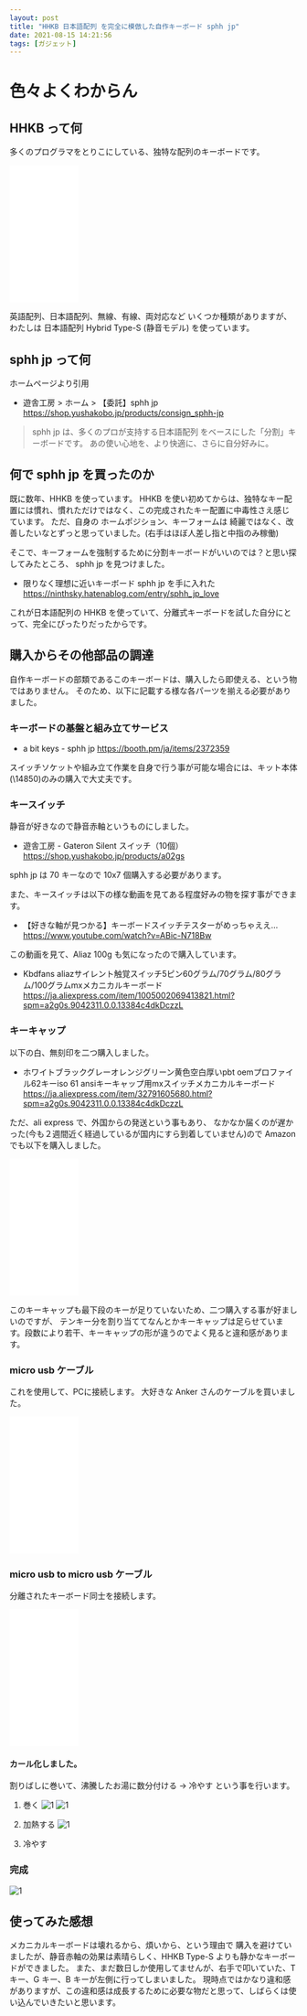 ```yaml
---
layout: post
title: "HHKB 日本語配列 を完全に模倣した自作キーボード sphh jp"
date: 2021-08-15 14:21:56
tags: [ガジェット]
---
```


# 色々よくわからん
##  HHKB って何

多くのプログラマをとりこにしている、独特な配列のキーボードです。

<iframe style="width:120px;height:240px;" marginwidth="0" marginheight="0" scrolling="no" frameborder="0" src="//rcm-fe.amazon-adsystem.com/e/cm?lt1=_blank&bc1=000000&IS2=1&bg1=FFFFFF&fc1=000000&lc1=0000FF&t=noma362907-22&language=en_US&o=9&p=8&l=as4&m=amazon&f=ifr&ref=as_ss_li_til&asins=B082TXLC2B&linkId=846a6348a6af15d4ac6f30a4abac3f44"></iframe>

英語配列、日本語配列、無線、有線、両対応など
いくつか種類がありますが、わたしは 日本語配列 Hybrid Type-S (静音モデル) を使っています。

## sphh jp って何

ホームページより引用

- 遊舎工房 > ホーム > 【委託】sphh jp
https://shop.yushakobo.jp/products/consign_sphh-jp

> sphh jp は、多くのプロが支持する日本語配列 をベースにした「分割」キーボードです。
> あの使い心地を、より快適に、さらに自分好みに。

## 何で sphh jp を買ったのか

既に数年、HHKB を使っています。
HHKB を使い初めてからは、独特なキー配置には慣れ、慣れただけではなく、この完成されたキー配置に中毒性さえ感じています。
ただ、自身の ホームポジション、キーフォームは 綺麗ではなく、改善したいなとずっと思っていました。(右手はほぼ人差し指と中指のみ稼働)

そこで、キーフォームを強制するために分割キーボードがいいのでは？と思い探してみたところ、
sphh jp を見つけました。

- 限りなく理想に近いキーボード sphh jp を手に入れた
https://ninthsky.hatenablog.com/entry/sphh_jp_love

これが日本語配列の HHKB を使っていて、分離式キーボードを試した自分にとって、完全にぴったりだったからです。

## 購入からその他部品の調達

自作キーボードの部類であるこのキーボードは、購入したら即使える、という物ではありません。
そのため、以下に記載する様な各パーツを揃える必要がありました。

### キーボードの基盤と組み立てサービス

- a bit keys - sphh jp 
https://booth.pm/ja/items/2372359

スイッチソケットや組み立て作業を自身で行う事が可能な場合には、キット本体(\\14850)のみの購入で大丈夫です。

### キースイッチ

静音が好きなので静音赤軸というものにしました。

- 遊舎工房 - Gateron Silent スイッチ（10個）
https://shop.yushakobo.jp/products/a02gs

sphh jp は 70 キーなので 10x7 個購入する必要があります。

また、キースイッチは以下の様な動画を見てある程度好みの物を探す事ができます。

- 【好きな軸が見つかる】キーボードスイッチテスターがめっちゃええ…
https://www.youtube.com/watch?v=ABic-N718Bw

この動画を見て、Aliaz 100g も気になったので購入しています。

- Kbdfans aliazサイレント触覚スイッチ5ピン60グラム/70グラム/80グラム/100グラムmxメカニカルキーボード
https://ja.aliexpress.com/item/1005002069413821.html?spm=a2g0s.9042311.0.0.13384c4dkDczzL

### キーキャップ

以下の白、無刻印を二つ購入しました。

- ホワイトブラックグレーオレンジグリーン黄色空白厚いpbt oemプロファイル62キーiso 61 ansiキーキャップ用mxスイッチメカニカルキーボード
https://ja.aliexpress.com/item/32791605680.html?spm=a2g0s.9042311.0.0.13384c4dkDczzL

ただ、ali express で、外国からの発送という事もあり、
なかなか届くのが遅かった(今も２週間近く経過しているが国内にすら到着していません)ので Amazon でも以下を購入しました。

<iframe style="width:120px;height:240px;" marginwidth="0" marginheight="0" scrolling="no" frameborder="0" src="//rcm-fe.amazon-adsystem.com/e/cm?lt1=_blank&bc1=000000&IS2=1&bg1=FFFFFF&fc1=000000&lc1=0000FF&t=noma362907-22&language=en_US&o=9&p=8&l=as4&m=amazon&f=ifr&ref=as_ss_li_til&asins=B00R1BZ60K&linkId=8eaefcd4922af6958f06ee38b4aecbac"></iframe>

このキーキャップも最下段のキーが足りていないため、二つ購入する事が好ましいのですが、
テンキー分を割り当ててなんとかキーキャップは足らせています。段数により若干、キーキャップの形が違うのでよく見ると違和感があります。

### micro usb ケーブル

これを使用して、PCに接続します。
大好きな Anker さんのケーブルを買いました。

<iframe style="width:120px;height:240px;" marginwidth="0" marginheight="0" scrolling="no" frameborder="0" src="//rcm-fe.amazon-adsystem.com/e/cm?lt1=_blank&bc1=000000&IS2=1&bg1=FFFFFF&fc1=000000&lc1=0000FF&t=noma362907-22&language=ja_JP&o=9&p=8&l=as4&m=amazon&f=ifr&ref=as_ss_li_til&asins=B019Q4TJZC&linkId=f21d12ab56981902ce5fb9636e960360"></iframe>

### micro usb to micro usb ケーブル

分離されたキーボード同士を接続します。

<iframe style="width:120px;height:240px;" marginwidth="0" marginheight="0" scrolling="no" frameborder="0" src="//rcm-fe.amazon-adsystem.com/e/cm?lt1=_blank&bc1=000000&IS2=1&bg1=FFFFFF&fc1=000000&lc1=0000FF&t=noma362907-22&language=ja_JP&o=9&p=8&l=as4&m=amazon&f=ifr&ref=as_ss_li_til&asins=B01FTF06GS&linkId=a9170773282840e83cc6bc47a67d321a"></iframe>

#### カール化しました。

割りばしに巻いて、沸騰したお湯に数分付ける -> 冷やす という事を行います。


1. 巻く
![1](/images/sphh-jp-custom-mechanical-keyboard.jpg)
![1](/images/sphh-jp-custom-mechanical-keyboard2.jpg)

2. 加熱する
![1](/images/sphh-jp-custom-mechanical-keyboard3.jpg)

3. 冷やす


### 完成

![1](/images/sphh-jp-custom-mechanical-keyboard4.jpg)

## 使ってみた感想
メカニカルキーボードは壊れるから、煩いから、という理由で
購入を避けていましたが、静音赤軸の効果は素晴らしく、HHKB Type-S よりも静かなキーボードができました。
また、まだ数日しか使用してませんが、右手で叩いていた、T キー、G キー、B キーが左側に行ってしまいました。
現時点ではかなり違和感がありますが、この違和感は成長するために必要な物だと思って、しばらくは使い込んでいきたいと思います。 
